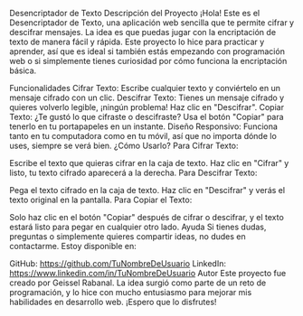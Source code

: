 Desencriptador de Texto
Descripción del Proyecto
¡Hola! Este es el Desencriptador de Texto, una aplicación web sencilla que te permite cifrar y descifrar mensajes. La idea es que puedas jugar con la encriptación de texto de manera fácil y rápida. Este proyecto lo hice para practicar y aprender, así que es ideal si también estás empezando con programación web o si simplemente tienes curiosidad por cómo funciona la encriptación básica.

Funcionalidades
Cifrar Texto: Escribe cualquier texto y conviértelo en un mensaje cifrado con un clic.
Descifrar Texto: Tienes un mensaje cifrado y quieres volverlo legible, ¡ningún problema! Haz clic en "Descifrar".
Copiar Texto: ¿Te gustó lo que cifraste o descifraste? Usa el botón "Copiar" para tenerlo en tu portapapeles en un instante.
Diseño Responsivo: Funciona tanto en tu computadora como en tu móvil, así que no importa dónde lo uses, siempre se verá bien.
¿Cómo Usarlo?
Para Cifrar Texto:

Escribe el texto que quieras cifrar en la caja de texto.
Haz clic en "Cifrar" y listo, tu texto cifrado aparecerá a la derecha.
Para Descifrar Texto:

Pega el texto cifrado en la caja de texto.
Haz clic en "Descifrar" y verás el texto original en la pantalla.
Para Copiar el Texto:

Solo haz clic en el botón "Copiar" después de cifrar o descifrar, y el texto estará listo para pegar en cualquier otro lado.
Ayuda
Si tienes dudas, preguntas o simplemente quieres compartir ideas, no dudes en contactarme. Estoy disponible en:

GitHub: https://github.com/TuNombreDeUsuario
LinkedIn: https://www.linkedin.com/in/TuNombreDeUsuario
Autor
Este proyecto fue creado por Geissel Rabanal. La idea surgió como parte de un reto de programación, y lo hice con mucho entusiasmo para mejorar mis habilidades en desarrollo web. ¡Espero que lo disfrutes!
